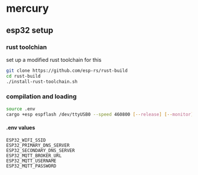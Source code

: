 # mercury

## esp32 setup
### rust toolchian
set up a modified rust toolchain for this
```bash
git clone https://github.com/esp-rs/rust-build
cd rust-build
./install-rust-toolchain.sh
```

### compilation and loading
```bash
source .env
cargo +esp espflash /dev/ttyUSB0 --speed 460800 [--release] [--monitor]
```
#### .env values
```
ESP32_WIFI_SSID
ESP32_PRIMARY_DNS_SERVER
ESP32_SECONDARY_DNS_SERVER
ESP32_MQTT_BROKER_URL
ESP32_MQTT_USERNAME
ESP32_MQTT_PASSWORD
```
